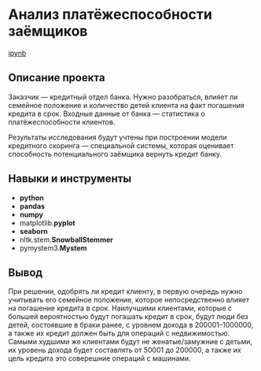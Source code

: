 # Анализ платёжеспособности заёмщиков

[ipynb](https://github.com/volovik-denis/yandex-practicum/blob/main/DA%2002%20Bank%20credit%20scoring/Исследование%20надёжности%20заёмщиков.ipynb)

## Описание проекта

Заказчик — кредитный отдел банка. Нужно разобраться, влияет ли семейное положение и количество детей клиента на факт погашения кредита в срок. Входные данные от банка — статистика о платёжеспособности клиентов.

Результаты исследования будут учтены при построении модели кредитного скоринга — специальной системы, которая оценивает способность потенциального заёмщика вернуть кредит банку.

## Навыки и инструменты

- **python**
- **pandas**
- **numpy**
- matplotlib.**pyplot**
- **seaborn**
- nltk.stem.**SnowballStemmer**
- pymystem3.**Mystem**

## Вывод

При решении, одобрять ли кредит клиенту, в первую очередь нужно учитывать его семейное положение, которое непосредственно влияет на погашение кредита в срок. Наилучшими клиентами, которые с большей вероятностью будут погашать кредит в срок, будут люди без детей, состоявшие в браки ранее, с уровнем дохода в 200001–1000000, а также их кредит должен быть для операций с недвижимостью. Самыми худшими же клиентами будут не женатые/замужние с детьми, их уровень дохода будет составлять от 50001 до 200000, а также их цель кредита это соверешние операций с машинами.
